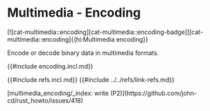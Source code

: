 # Multimedia - Encoding

[![cat-multimedia::encoding][cat-multimedia::encoding-badge]][cat-multimedia::encoding]{{hi:Multimedia encoding}}

Encode or decode binary data in multimedia formats.

{{#include encoding.incl.md}}

{{#include refs.incl.md}}
{{#include ../../refs/link-refs.md}}

<div class="hidden">
[multimedia_encoding/_index: write (P2)](https://github.com/john-cd/rust_howto/issues/418)

</div>
